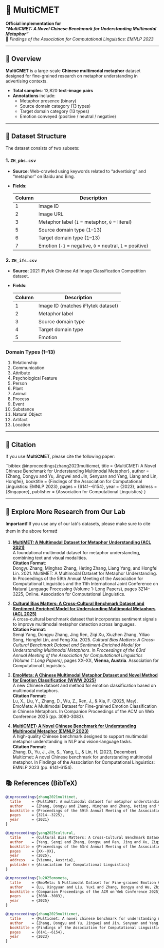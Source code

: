 # 🧠 MultiCMET

**Official implementation for**  
**_“MultiCMET: A Novel Chinese Benchmark for Understanding Multimodal Metaphor”_**  
📄 *Findings of the Association for Computational Linguistics: EMNLP 2023*

---

## 📘 Overview

**MultiCMET** is a large-scale **Chinese multimodal metaphor** dataset designed for fine-grained research on metaphor understanding in advertising contexts.

- **Total samples**: 13,820 **text–image pairs**
- **Annotations** include:
  - Metaphor presence (binary)
  - Source domain category (13 types)
  - Target domain category (13 types)
  - Emotion conveyed (positive / neutral / negative)

---

## 📂 Dataset Structure

The dataset consists of two subsets:

### 1. `ZH_pbs.csv`

- **Source**: Web-crawled using keywords related to “advertising” and “metaphor” on Baidu and Bing.
- **Fields**:

  | Column | Description |
  |--------|-------------|
  | 1      | Image ID |
  | 2      | Image URL |
  | 3      | Metaphor label (`1` = metaphor, `0` = literal) |
  | 5      | Source domain type (1–13) |
  | 6      | Target domain type (1–13) |
  | 7      | Emotion (`-1` = negative, `0` = neutral, `1` = positive) |

### 2. `ZH_ifs.csv`

- **Source**: 2021 iFlytek Chinese Ad Image Classification Competition dataset.
- **Fields**:

  | Column | Description |
  |--------|-------------|
  | 1      | Image ID (matches iFlytek dataset) |
  | 2      | Metaphor label |
  | 3      | Source domain type |
  | 4      | Target domain type |
  | 5      | Emotion |

### Domain Types (1–13)

1. Relationship  
2. Communication  
3. Attribute  
4. Psychological Feature  
5. Person  
6. Plant  
7. Animal  
8. Process  
9. Event  
10. Substance  
11. Natural Object  
12. Artifact  
13. Location

---

## 🔖 Citation

If you use **MultiCMET**, please cite the following paper:

``bibtex
@inproceedings{zhang2023multicmet,
  title     = {MultiCMET: A Novel Chinese Benchmark for Understanding Multimodal Metaphor},
  author    = {Zhang, Dongyu and Yu, Jingwei and Jin, Senyuan and Yang, Liang and Lin, Hongfei},
  booktitle = {Findings of the Association for Computational Linguistics: EMNLP 2023},
  pages     = {6141--6154},
  year      = {2023},
  address   = {Singapore},
  publisher = {Association for Computational Linguistics}
}



---


## 🔬 Explore More Research from Our Lab

**Important❗**  If you use any of our lab's datasets, please make sure to cite them in the above format❗

1. **[MultiMET: A Multimodal Dataset for Metaphor Understanding (ACL 2021)](https://github.com/DUTIR-YSQ/MultiMET)**  
   A foundational multimodal dataset for metaphor understanding, combining text and visual modalities.  
   **Citation Format**:  
   Dongyu Zhang, Minghao Zhang, Heting Zhang, Liang Yang, and Hongfei Lin. 2021. MultiMET: A Multimodal Dataset for Metaphor Understanding. In Proceedings of the 59th Annual Meeting of the Association for Computational Linguistics and the 11th International Joint Conference on Natural Language Processing (Volume 1: Long Papers), pages 3214–3225, Online. Association for Computational Linguistics.

2. **[Cultural Bias Matters: A Cross-Cultural Benchmark Dataset and Sentiment-Enriched Model for Understanding Multimodal Metaphors (ACL 2025)](https://github.com/DUTIR-YSQ/MultiMM)**  
   A cross-cultural benchmark dataset that incorporates sentiment signals to improve multimodal metaphor detection across languages.  
   **Citation Format**:  
   Senqi Yang, Dongyu Zhang, Jing Ren, Ziqi Xu, Xiuzhen Zhang, Yiliao Song, Hongfei Lin, and Feng Xia. 2025. *Cultural Bias Matters: A Cross-Cultural Benchmark Dataset and Sentiment-Enriched Model for Understanding Multimodal Metaphors*. In *Proceedings of the 63rd Annual Meeting of the Association for Computational Linguistics (Volume 1: Long Papers)*, pages XX–XX, **Vienna, Austria**. Association for Computational Linguistics.

3. **[EmoMeta: A Chinese Multimodal Metaphor Dataset and Novel Method for Emotion Classification (WWW 2025)](https://github.com/DUTIR-YSQ/EmoMeta)**  
   A new Chinese dataset and method for emotion classification based on multimodal metaphors.  
   **Citation Format**:  
   Lu, X., Liu, Y., Zhang, D., Wu, Z., Ren, J., & Xia, F. (2025, May). EmoMeta: A Multimodal Dataset for Fine-grained Emotion Classification in Chinese Metaphors. In Companion Proceedings of the ACM on Web Conference 2025 (pp. 3080-3083).

4. **[MultiCMET: A Novel Chinese Benchmark for Understanding Multimodal Metaphor (EMNLP 2023)](https://github.com/DUTIR-YSQ/MultiCMET)**  
   A high-quality Chinese benchmark designed to support multimodal metaphor understanding in NLP and vision-language tasks.  
   **Citation Format**:  
   Zhang, D., Yu, J., Jin, S., Yang, L., & Lin, H. (2023, December). Multicmet: A novel Chinese benchmark for understanding multimodal metaphor. In Findings of the Association for Computational Linguistics: EMNLP 2023 (pp. 6141-6154).


## 📚 References (BibTeX)

```bibtex
@inproceedings{zhang2021multimet,
  title     = {MultiMET: A multimodal dataset for metaphor understanding},
  author    = {Zhang, Dongyu and Zhang, Minghao and Zhang, Heting and Yang, Liang and Lin, Hongfei},
  booktitle = {Proceedings of the 59th Annual Meeting of the Association for Computational Linguistics and the 11th International Joint Conference on Natural Language Processing (Volume 1: Long Papers)},
  pages     = {3214--3225},
  year      = {2021}
}

@inproceedings{yang2025cultural,
  title     = {Cultural Bias Matters: A Cross-Cultural Benchmark Dataset and Sentiment-Enriched Model for Understanding Multimodal Metaphors},
  author    = {Yang, Senqi and Zhang, Dongyu and Ren, Jing and Xu, Ziqi and Zhang, Xiuzhen and Song, Yiliao and Lin, Hongfei and Xia, Feng},
  booktitle = {Proceedings of the 63rd Annual Meeting of the Association for Computational Linguistics (Volume 1: Long Papers)},
  pages     = {XX--XX},
  year      = {2025},
  address   = {Vienna, Austria},
  publisher = {Association for Computational Linguistics}
}

@inproceedings{lu2025emometa,
  title     = {EmoMeta: A Multimodal Dataset for Fine-grained Emotion Classification in Chinese Metaphors},
  author    = {Lu, Xingyuan and Liu, Yuxi and Zhang, Dongyu and Wu, Zhiyao and Ren, Jing and Xia, Feng},
  booktitle = {Companion Proceedings of the ACM on Web Conference 2025},
  pages     = {3080--3083},
  year      = {2025}
}

@inproceedings{zhang2023multicmet,
  title     = {Multicmet: A novel chinese benchmark for understanding multimodal metaphor},
  author    = {Zhang, Dongyu and Yu, Jingwei and Jin, Senyuan and Yang, Liang and Lin, Hongfei},
  booktitle = {Findings of the Association for Computational Linguistics: EMNLP 2023},
  pages     = {6141--6154},
  year      = {2023}
}
